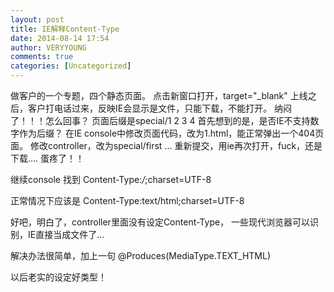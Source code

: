 ```yaml
---
layout: post
title: IE解释Content-Type
date: 2014-08-14 17:54
author: VERYYOUNG
comments: true
categories: [Uncategorized]
---
```

做客户的一个专题，四个静态页面。
点击新窗口打开，target="_blank"
上线之后，客户打电话过来，反映IE会显示是文件，只能下载，不能打开。
纳闷了！！！怎么回事？
页面后缀是special/1  2 3 4
首先想到的是，是否IE不支持数字作为后缀？
在IE console中修改页面代码，改为1.html，能正常弹出一个404页面。
修改controller，改为special/first ...
重新提交，用ie再次打开，fuck，还是下载....
蛋疼了！！

继续console
找到 Content-Type:*/*;charset=UTF-8

正常情况下应该是 Content-Type:text/html;charset=UTF-8

好吧，明白了，controller里面没有设定Content-Type，
一些现代浏览器可以识别，IE直接当成文件了...

解决办法很简单，加上一句 @Produces(MediaType.TEXT_HTML)

以后老实的设定好类型！
